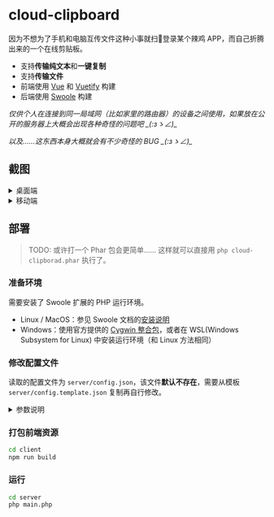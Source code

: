 # cloud-clipboard

因为不想为了手机和电脑互传文件这种小事就扫🐴登录某个辣鸡 APP，而自己折腾出来的一个在线剪贴板。

* 支持**传输纯文本**和**一键复制**
* 支持**传输文件**
* 前端使用 [Vue](https://cn.vuejs.org) 和 [Vuetify](https://vuetifyjs.com/zh-Hans/) 构建
* 后端使用 [Swoole](https://www.swoole.com/) 构建

*仅供个人在连接到同一局域网（比如家里的路由器）的设备之间使用，如果放在公开的服务器上大概会出现各种奇怪的问题吧 \_(:зゝ∠)\_*

*以及……这东西本身大概就会有不少奇怪的 BUG \_(:зゝ∠)\_*

## 截图

<details>
<summary>桌面端</summary>

![](https://ae01.alicdn.com/kf/Hfce3a9b69b3d404c8e3073ab0fffa913v.png)

</details>

<details>
<summary>移动端</summary>

![](https://ae01.alicdn.com/kf/Hbf859dd0e42c4406bf94a6b6f2f4658cf.png)

</details>

## 部署

> TODO:
> 或许打一个 Phar 包会更简单……
> 这样就可以直接用 `php cloud-clipborad.phar` 执行了。

### 准备环境

需要安装了 Swoole 扩展的 PHP 运行环境。
* Linux / MacOS：参见 Swoole 文档的[安装说明](https://wiki.swoole.com/#/environment)
* Windows：使用官方提供的 [Cygwin 整合包](https://pan.baidu.com/s/15RodWdoIgwBLmG1I5HXzOg#list/path=%2Fsharelink2059756482-531706993208199%2Fswoole%2Fcygwin)，或者在 WSL(Windows Subsystem for Linux) 中安装运行环境（和 Linux 方法相同）

### 修改配置文件

读取的配置文件为 `server/config.json`，该文件**默认不存在**，需要从模板 `server/config.template.json` 复制再自行修改。

<details>
<summary>参数说明</summary>

```json
{
    "server": {
        "host": "192.168.1.136", // 服务端的 IP 地址
        "port": 9501, // 端口号
        "wss": false, // 使用 wss 协议而不是 ws 协议，一般不使用
        "storage": ".storage" // 临时文件存储路径
    },
    "text": {
        "limit": 4096 // 文本的长度限制
    },
    "file": {
        "expire": 3600000, // 上传的文件在经过一定时间后自动删除，单位为秒
        "chunk": 1048576, // 上传文件的分片大小，不能超过 5 MB，单位为 byte
        "limit": 104857600 // 上传文件的大小限制，单位为 byte
    }
}
```
</details>

### 打包前端资源

```bash
cd client
npm run build
```

### 运行

```bash
cd server
php main.php
```
